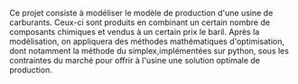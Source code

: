Ce projet consiste à modéliser le modèle de production d'une usine de carburants. Ceux-ci sont produits en combinant un certain nombre de composants chimiques et vendus à un certain prix le baril.
Après la modélisation, on appliquera des méthodes mathématiques d'optimisation, dont notamment la méthode du simplex,implémentées sur python, sous les contraintes du marché pour offrir à l'usine une solution optimale de production.
